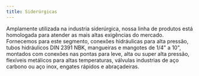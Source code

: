 ```yaml
---
title: Siderúrgicas
---
```


Amplamente utilizada na industria siderúrgica, nossa linha de produtos está homologada para atender as mais altas exigências do mercado. Fornecemos para este segmento, conexões hidráulicas para alta pressão, tubos hidráulicos DIN 2391 NBK, mangueiras e mangotes de 1/4" a 10", montados com conexões nas pontas para leve, alta ou super alta pressão, flexíveis metálicos para altas temperaturas, válvulas industrias de aço carbono ou aço inox, engates rápidos e abraçadeiras.

